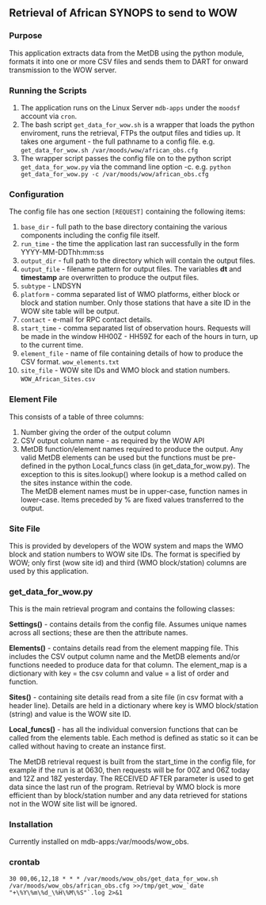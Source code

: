 ## Retrieval of African SYNOPS to send to WOW

### Purpose
This application extracts data from the MetDB using the python module, formats it into one or more CSV files and sends them to DART for onward transmission to the WOW server.

### Running the Scripts
1. The application runs on the Linux Server `mdb-apps` under the `moodsf` account via `cron`.
1. The bash script `get_data_for_wow.sh` is a wrapper that loads the python enviroment, runs the retrieval, FTPs the output files and tidies up.  It takes one argument - the full pathname to a config file.  e.g.  
    `get_data_for_wow.sh /var/moods/wow/african_obs.cfg`
1. The wrapper script passes the config file on to the python script `get_data_for_wow.py` via the command line option -c. e.g. `python get_data_for_wow.py -c /var/moods/wow/african_obs.cfg`

### Configuration
The config file has one section `[REQUEST]` containing the following items:
1. `base_dir` - full path to the base directory containing the various components including the config file itself.
1. `run_time` - the time the application last ran successfully in the form YYYY-MM-DDThh:mm:ss
1. `output_dir` - full path to the directory which will contain the output files.
1. `output_file` - filename pattern for output files. The variables **dt** and **timestamp** are overwritten to produce the output files.
1. `subtype` - LNDSYN
1. `platform` - comma separated list of WMO platforms, either block or block and station number.  Only those stations that have a site ID in the WOW site table will be output.
1. `contact` - e-mail for RPC contact details.
1. `start_time` - comma separated list of observation hours.  Requests will be made in the window HH00Z - HH59Z for each of the hours in turn, up to the current time.
1. `element_file` - name of file containing details of how to produce the CSV format. `wow_elements.txt`
1. `site_file` - WOW site IDs and WMO block and station numbers. `WOW_African_Sites.csv`


### Element File
This consists of a table of three columns:
1. Number giving the order of the output column
1. CSV output column name - as required by the WOW API
1. MetDB function/element names required to produce the output.  Any valid MetDB elements can be used but the functions must be pre-defined in the python Local_funcs class (in get_data_for_wow.py).  The exception to this is sites.lookup() where lookup is a method called on the sites instance within the code.  
    The MetDB element names must be in upper-case, function names in lower-case.  Items preceded by % are fixed values transferred to the output.

### Site File
This is provided by developers of the WOW system and maps the WMO block and station numbers to WOW site IDs.  The format is specified by WOW; only first (wow site id) and third (WMO block/station) columns are used by this application.

### get_data_for_wow.py
This is the main retrieval program and contains the following classes:

**Settings()** - contains details from the config file.  Assumes unique names across all sections; these are then the attribute names.

**Elements()** - contains details read from the element mapping file.  This includes the CSV output column name and the MetDB elements and/or functions needed to produce data for that column. The element_map is a dictionary with key = the csv column and value = a list of order and function.

**Sites()** - containing site details read from a site file (in csv format with a header line).  Details are held in a dictionary where key is WMO block/station (string) and value is the WOW site ID.

**Local_funcs()** - has all the individual conversion functions that can be called from the elements table.  Each method is defined as static so it can be called without having to create an instance first.

The MetDB retrieval request is built from the start_time in the config file, for example if the run is at 0630, then requests will be for 00Z and 06Z today and 12Z and 18Z yesterday.  The RECEIVED AFTER parameter is used to get data since the last run of the program.  Retrieval by WMO block is more efficient than by block/station number and any data retrieved for stations not in the WOW site list will be ignored.

### Installation
Currently installed on mdb-apps:/var/moods/wow_obs.

### crontab
```# wow obs...
30 00,06,12,18 * * * /var/moods/wow_obs/get_data_for_wow.sh /var/moods/wow_obs/african_obs.cfg >>/tmp/get_wow_`date "+\%Y\%m\%d_\%H\%M\%S"`.log 2>&1
```









